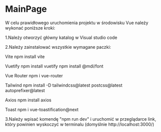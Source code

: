 # MainPage

W celu prawidłowego uruchomienia projektu w środowisku Vue należy wykonać poniższe kroki:

1.Należy otworzyć główny katalog w Visual studio code

2.Należy zainstalować wszystkie wymagane paczki:

Vite
npm install vite

Vuetify
npm install vuetify
npm install @mdi/font

Vue Router
npm i vue-router

Tailwind
npm install -D tailwindcss@latest postcss@latest autoprefixer@latest

Axios
npm install axios

Toast
npm i vue-toastification@next


3.Należy wpisać komendę "npm run dev" i uruchomić w przeglądarce link, który powinien wyskoczyć w terminalu (domyślnie http://localhost:3000/)

